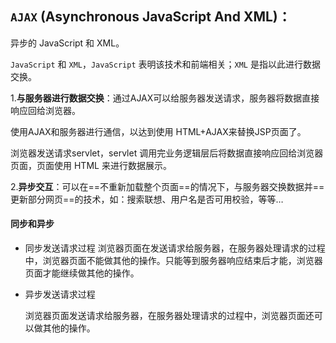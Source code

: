 ## `AJAX` (Asynchronous JavaScript And XML)：

异步的 JavaScript 和 XML。

 `JavaScript` 和 `XML`，`JavaScript` 表明该技术和前端相关；`XML` 是指以此进行数据交换。

1.**与服务器进行数据交换**：通过AJAX可以给服务器发送请求，服务器将数据直接响应回给浏览器。

使用AJAX和服务器进行通信，以达到使用 HTML+AJAX来替换JSP页面了。

浏览器发送请求servlet，servlet 调用完业务逻辑层后将数据直接响应回给浏览器页面，页面使用 HTML 来进行数据展示。

2.**异步交互**：可以在==不重新加载整个页面==的情况下，与服务器交换数据并==更新部分网页==的技术，如：搜索联想、用户名是否可用校验，等等…

####  同步和异步

* 同步发送请求过程
浏览器页面在发送请求给服务器，在服务器处理请求的过程中，浏览器页面不能做其他的操作。只能等到服务器响应结束后才能，浏览器页面才能继续做其他的操作。

* 异步发送请求过程

  浏览器页面发送请求给服务器，在服务器处理请求的过程中，浏览器页面还可以做其他的操作。

